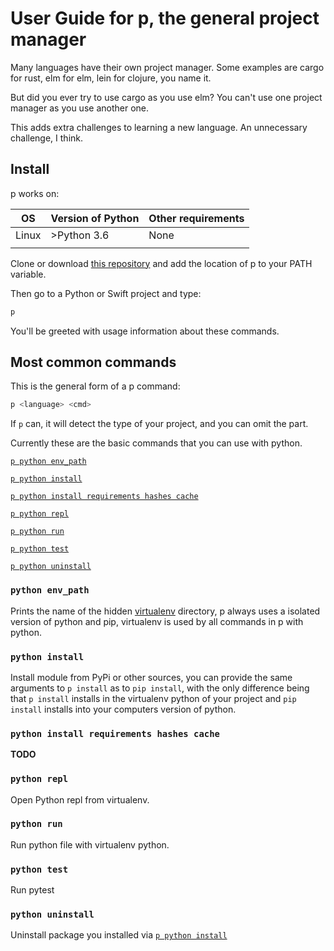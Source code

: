 # User Guide for p, the general project manager
Many languages have their own project manager.
Some examples are cargo for rust, elm for elm,
lein for clojure,
you name it.

But did you ever try to use cargo as
you use elm?
You can't use one project manager as
you use another one.

This adds extra challenges to
learning a new language.
An unnecessary challenge, I think.

## Install

p works on:

| OS    | Version of Python | Other requirements |
|-------|-------------------|--------------------|
| Linux | >Python 3.6       | None               |
|       |                   |                    |

Clone or download [this repository](https://github.com/boxed/p.git)
and add the location of p to your PATH variable.

Then go to a Python or Swift project and
type:
```bash
p
```
You'll be greeted with usage information about these commands.

## Most common commands

This is the general form of a p command:
```bash
p <language> <cmd>
```
If `p` can, it will detect the type
of your project,
and you can omit the <language> part.

Currently these are the basic commands that
you can use with python.

[`p python env_path`](#python-env_path)

[`p python install`](#python-install)

[`p python install requirements hashes cache`](#python-install-requirements-hashes-cache)

[`p python repl`](#python-repl)

[`p python run`](#python-run)

[`p python test`](#python-test)

[`p python uninstall`](#python-uninstall)

### `python env_path`
Prints the name of the hidden [virtualenv](https://virtualenv.pypa.io/en/stable/) directory,
p always uses a isolated version of python and pip, virtualenv is used by all commands
in p with python.

### `python install`
Install module from PyPi or other sources, you can provide
the same arguments to `p install` as to `pip install`, with
the only difference being that `p install` installs in the virtualenv python
of your project and `pip install` installs into your computers version of python.

### `python install requirements hashes cache`
**TODO**

### `python repl`
Open Python repl from virtualenv.

### `python run`
Run python file with virtualenv python.

### `python test`
Run pytest

### `python uninstall`
Uninstall package you installed via [`p python install`](#python-install)
